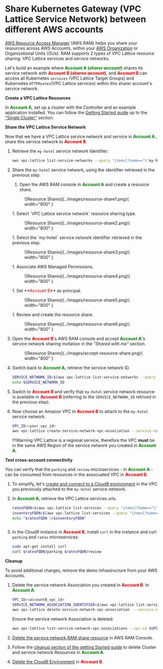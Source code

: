 # Share Kubernetes Gateway (VPC Lattice Service Network) between different AWS accounts

[AWS Resource Access Manager](https://aws.amazon.com/ram/) (AWS RAM) helps you share your resources across AWS Accounts, within your [AWS Organization](https://aws.amazon.com/organizations/) or Organizational Units (OUs).  RAM supports 2 types of VPC Lattice resource sharing: VPC Lattice services and service networks.

Let's build an example where **<span style="color:green">Account A (*sharer account*)</span>**  shares its service network with **<span style="color:red">Account B (*sharee account*)</span>**, and **<span style="color:red">Account B</span>** can access all Kubernetes `services` (VPC Lattice Target Groups) and Kubernetes `HTTPRoutes`(VPC Lattice services) within this sharer account's service network.

**Create a VPC Lattice Resources**

In **<span style="color:green">Account A</span>**, set up a cluster with the Controller and an example application installed. You can follow the [Getting Started guide](../guides/getstarted.md)  up to the ["Single Cluster"](../guides/getstarted.md#single-cluster) section.


**Share the VPC Lattice Service Network**

Now that we have a VPC Lattice service network and service in **<span style="color:green">Account A </span>**, share this service network to **<span style="color:red">Account B</span>**.

1. Retrieve the `my-hotel` service network Identifier:
    ```bash
    aws vpc-lattice list-service-networks --query "items[?name=="\'my-hotel\'"].id" | jq -r '.[]'
    ```

1. Share the `my-hotel` service network, using the identifier retrieved in the previous step.
    1. Open the AWS RAM console in **<span style="color:green">Account A</span>** and create a resource share.
    <figure markdown="span">
    ![Resource Shares](../images/resource-share1.png){ width="800" }
    </figure>
    1. Select `VPC Lattice service network` resource sharing type.
    <figure markdown="span">
    ![Resource Shares](../images/resource-share2.png){ width="800" }
    </figure>
    1. Select the `my-hotel` service network identifier retrieved in the previous step.
    <figure markdown="span">
    ![Resource Shares](../images/resource-share3.png){ width="800" }
    </figure>
    1. Associate AWS Managed Permissions.
    <figure markdown="span">
    ![Resource Shares](../images/resource-share4.png){ width="800" }
    </figure>
    1. Set **<span style="color:red">Account B</span>** as principal.
    <figure markdown="span">
    ![Resource Shares](../images/resource-share5.png){ width="800" }
    </figure>
    1. Review and create the resource share.
    <figure markdown="span">
    ![Resource Shares](../images/resource-share6.png){ width="800" }
    </figure>

1. Open the **<span style="color:red">Account B</span>**'s AWS RAM console and accept **<span style="color:green">Account A</span>**'s service network sharing invitation in the *"Shared with me"* section. 

    <figure markdown="span">
    ![Resource Shares](../images/accept-resource-share.png){ width="800" }
    </figure>


1. Switch back to **<span style="color:green">Account A</span>**, retrieve the service network ID.

    ```bash
    SERVICE_NETWORK_ID=$(aws vpc-lattice list-service-networks --query "items[?name=="\'my-hotel\'"].id" | jq -r '.[]')
    echo $SERVICE_NETWORK_ID
    ```

1.  Switch to **<span style="color:red">Account B</span>** and verify that `my-hotel` service network resource is available in **<span style="color:red">Account B</span>** (referring to the `SERVICE_NETWORK_ID` retrived in the previous step).

1. Now choose an Amazon VPC in **<span style="color:red">Account B</span>** to attach to the `my-hotel` service network.

    ```sh
    VPC_ID=<your_vpc_id>
    aws vpc-lattice create-service-network-vpc-association --service-network-identifier $SERVICE_NETWORK_ID --vpc-identifier $VPC_ID
    ```

    !!!Warning
        VPC Lattice is a regional service, therefore the VPC **must** be in the same AWS Region of the service network you created in **<span style="color:green">Account A</span>**. 

**Test cross-account connectivity**

You can verify that the `parking` and `review` microservices - in **<span style="color:green">Account A</span>** - can be consumed from resources in  the assocuated VPC in **<span style="color:red">Account B</span>**. 

1. To simplify, let's [create and connect to a Cloud9 environment](https://docs.aws.amazon.com/cloud9/latest/user-guide/tutorial-create-environment.html) in the VPC you previously attached to the `my-hotel` service network. 

1. In **<span style="color:green">Account A</span>**, retrieve the VPC Lattice services urls.
    ```sh
    ratesFQDN=$(aws vpc-lattice list-services --query "items[?name=="\'rates-default\'"].dnsEntry" | jq -r '.[].domainName')
    inventoryFQDN=$(aws vpc-lattice list-services --query "items[?name=="\'inventory-default\'"].dnsEntry" | jq -r '.[].domainName')
    echo "$ratesFQDN \n$inventoryFQDN"
    ```
    ```

1. In the Cloud9 instance in **<span style="color:red">Account B</span>**, install `curl` in the instance and curl `parking` and `rates` microservices:

    ```sh
    sudo apt-get install curl
    curl $ratesFQDN/parking $ratesFQDN/review
    ```

**Cleanup**

To avoid additional charges, remove the demo infrastructure from your AWS Accounts.

1. Delete the service network Association you created in **<span style="color:red">Account B</span>**. In **<span style="color:green">Account A</span>**:
    ```bash
    VPC_ID=<accountB_vpc_id>
    SERVICE_NETWORK_ASSOCIATION_IDENTIFIER=$(aws vpc-lattice list-service-network-vpc-associations --vpc-id $VPC_ID --query "items[?serviceNetworkName=="\'my-hotel\'"].id" | jq -r '.[]')
    aws vpc-lattice delete-service-network-vpc-association  --service-network-vpc-association-identifier $SERVICE_NETWORK_ASSOCIATION_IDENTIFIER
    ```

    Ensure the service network Association is deleted:
    ```bash 
    aws vpc-lattice list-service-network-vpc-associations --vpc-id $VPC_ID
    ```

1. [Delete the service network RAM share resource](https://docs.aws.amazon.com/ram/latest/userguide/working-with-sharing-delete.html) in AWS RAM Console.

1. Follow the [cleanup section of the getting Started guide](../guides/getstarted.md/#cleanup) to delete Cluster and service network Resources in **<span style="color:green">Account A</span>**.

1. [Delete the Cloud9 Environment](https://docs.aws.amazon.com/cloud9/latest/user-guide/tutorial-clean-up.html) in **<span style="color:red">Account B</span>**. 